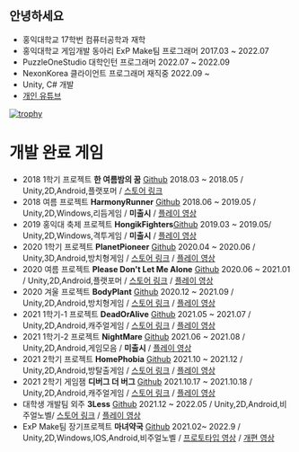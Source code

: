 ## 안녕하세요
* 홍익대학교 17학번 컴퓨터공학과 재학
* 홍익대학교 게임개발 동아리 ExP Make팀 프로그래머 2017.03 ~ 2022.07
* PuzzleOneStudio 대학인턴 프로그래머 2022.07 ~ 2022.09
* NexonKorea 클라이언트 프로그래머 재직중 2022.09 ~
* Unity, C# 개발
* [개인 유튜브](https://www.youtube.com/channel/UCY67mZ5UdFu3aGedO65u1XA)

[![trophy](https://github-profile-trophy.vercel.app/?username=Wadaha)](https://github.com/ryo-ma/github-profile-trophy)

# 개발 완료 게임
* 2018 1학기 프로젝트 **한 여름밤의 꿈** [Github](https://github.com/Jeong-Sanghun/ExPLegacyProject) 2018.03 ~ 2018.05 / Unity,2D,Android,플랫포머 / [스토어 링크](https://play.google.com/store/apps/details?id=com.Summer.Dream)
* 2018 여름 프로젝트    **HarmonyRunner** [Github](https://github.com/Jeong-Sanghun/ExPLegacyProject) 2018.06 ~ 2019.05 / Unity,2D,Windows,리듬게임 / **미출시** / [플레이 영상](https://youtu.be/Oji1yIA7okg)
* 2019 홍익대 축제 프로젝트    **HongikFighters**[Github](https://github.com/Jeong-Sanghun/ExPLegacyProject) 2019.03 ~ 2019.05/ Unity,2D,Windows,격투게임 / **미출시** / [플레이 영상](https://www.youtube.com/watch?v=ny6uW_Tfllc&ab_channel=SeongjinBak)
* 2020 1학기 프로젝트   **PlanetPioneer** [Github](https://github.com/ExPMakeWadaha/PlanetPioneerProject) 2020.04 ~ 2020.06 / Unity,3D,Android,방치형게임 / [스토어 링크](https://play.google.com/store/apps/details?id=com.ExP.PlanetPioneer) / [플레이 영상](https://youtu.be/aAX7d6IpPJE)
* 2020 여름 프로젝트    **Please Don't Let Me Alone** [Github](https://github.com/2020SummerTeam/Plz-Don-t-Let-Me-Alone) 2020.06 ~ 2021.01 / Unity,2D,Android,플랫포머 / [스토어 링크](https://play.google.com/store/apps/details?id=com.ExpMake20201.PDLMA) / [플레이 영상](https://youtu.be/cfDnKk6O2z8)
* 2020 겨울 프로젝트    **BodyPlant** [Github](https://github.com/2020-2-BodyPlant-Team/BodyPlant) 2020.12 ~ 2021.09 / Unity,2D,Android,방치형게임 / [스토어 링크](https://play.google.com/store/apps/details?id=com.ExPStudio.BodyPlant) / [플레이 영상](https://youtu.be/IO_OCMKrUO4)
* 2021 1학기-1 프로젝트   **DeadOrAlive** [Github](https://github.com/2021-1-Semster-ExP-Make-Project-Team6/DeadOrAliveRepasitory) 2021.05 ~ 2021.07 / Unity,2D,Android,캐주얼게임 / [스토어 링크](https://play.google.com/store/apps/details?id=com.ExPStudio.DeadorAlive) / [플레이 영상](https://youtube.com/shorts/iSlRfWCknAM?feature=share)
* 2021 1학기-2 프로젝트   **NightMare** [Github](https://github.com/ExP-2021-1-2-Team3/Team3RepasitoryNew) 2021.06 ~ 2021.08 / Unity,2D,Android,게임모음 / **미출시** / [플레이 영상](https://youtu.be/-MfBLL3eVWk)
* 2021 2학기 프로젝트   **HomePhobia** [Github](https://github.com/Jeong-Sanghun/DollHouse) 2021.10 ~ 2021.12 / Unity,2D,Android,방탈출게임 / [스토어 링크](https://play.google.com/store/apps/details?id=com.ExPStudio.Homephobia) / [플레이 영상](https://youtu.be/5lSbcsd4MqI)
* 2021 2학기 게임잼    **디버그 더 버그** [Github](https://github.com/Jeong-Sanghun/2021GameJam) 2021.10.17 ~ 2021.10.18 / Unity,2D,Android,캐주얼게임 / [스토어 링크](https://play.google.com/store/apps/details?id=com.ExPGameJam4Team.DebugTheBug) / [플레이 영상](https://youtu.be/V3oqaXsJTPQ)
* 대학생 개발팀 외주  **3Less** [Github](https://github.com/Jeong-Sanghun/SecuredProjects) 2021.12 ~ 2022.05  / Unity,2D,Android,비주얼노벨/ [스토어 링크](https://play.google.com/store/apps/details?id=com.Company3Less.ThreeLess) / [플레이 영상](https://youtu.be/UE8IELhH-N4)
* ExP Make팀 장기프로젝트  **마녀약국** [Github](https://github.com/Jeong-Sanghun/SecuredProjects) 2021.02~ 2022.9 / Unity,2D,Windows,IOS,Android,비주얼노벨 / [프로토타입 영상](https://youtu.be/kmRkHworuqY) / [개편 영상](https://youtu.be/M3QtoRzKKFU)
